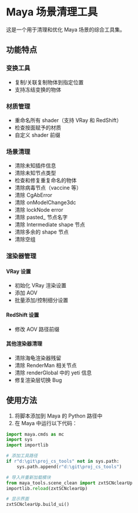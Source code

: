 # Maya 场景清理工具

这是一个用于清理和优化 Maya 场景的综合工具集。

## 功能特点

### 变换工具
- 复制/关联复制物体到指定位置
- 支持冻结变换的物体

### 材质管理
- 重命名所有 shader（支持 VRay 和 RedShift）
- 检查按面赋予的材质
- 自定义 shader 前缀

### 场景清理
- 清除未知插件信息
- 清除未知节点类型
- 检查和修复重复命名的物体
- 清除病毒节点（vaccine 等）
- 清除 CgAbError
- 清除 onModelChange3dc
- 清除 lockNode error
- 清除 pasted_ 节点名字
- 清除 Intermediate shape 节点
- 清除多余的 shape 节点
- 清除空组

### 渲染器管理

#### VRay 设置
- 初始化 VRay 渲染设置
- 添加 AOV
- 批量添加/控制细分设置

#### RedShift 设置
- 修改 AOV 路径前缀

#### 其他渲染器清理
- 清除海龟渲染器残留
- 清除 RenderMan 相关节点
- 清除 renderGlobal 中的 yeti 信息
- 修复渲染层切换 Bug

## 使用方法

1. 将脚本添加到 Maya 的 Python 路径中
2. 在 Maya 中运行以下代码：

```python
import maya.cmds as mc
import sys
import importlib

# 添加工具路径
if r"d:\git\proj_cs_tools" not in sys.path:
    sys.path.append(r"d:\git\proj_cs_tools")

# 导入并重新加载模块
from maya_tools.scene_clean import zxtSCNclearUp
importlib.reload(zxtSCNclearUp)

# 显示界面
zxtSCNclearUp.build_ui()
```
